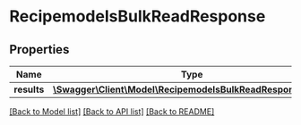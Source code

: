 # RecipemodelsBulkReadResponse

## Properties
Name | Type | Description | Notes
------------ | ------------- | ------------- | -------------
**results** | [**\Swagger\Client\Model\RecipemodelsBulkReadResponseItem[]**](RecipemodelsBulkReadResponseItem.md) |  | [optional] 

[[Back to Model list]](../README.md#documentation-for-models) [[Back to API list]](../README.md#documentation-for-api-endpoints) [[Back to README]](../README.md)


